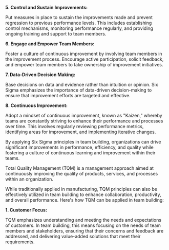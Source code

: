 **5. Control and Sustain Improvements:** 

Put measures in place to sustain the improvements made and prevent regression to previous performance levels. This includes establishing control mechanisms, monitoring performance regularly, and providing ongoing training and support to team members.

**6. Engage and Empower Team Members:** 

Foster a culture of continuous improvement by involving team members in the improvement process. Encourage active participation, solicit feedback, and empower team members to take ownership of improvement initiatives.

**7. Data-Driven Decision Making:** 

Base decisions on data and evidence rather than intuition or opinion. Six Sigma emphasizes the importance of data-driven decision-making to ensure that improvement efforts are targeted and effective.

**8. Continuous Improvement:** 

Adopt a mindset of continuous improvement, known as "Kaizen," whereby teams are constantly striving to enhance their performance and processes over time. This involves regularly reviewing performance metrics, identifying areas for improvement, and implementing iterative changes.

By applying Six Sigma principles in team building, organizations can drive significant improvements in performance, efficiency, and quality while fostering a culture of continuous learning and improvement within their teams.

Total Quality Management (TQM) is a management approach aimed at continuously improving the quality of products, services, and processes within an organization. 

While traditionally applied in manufacturing, TQM principles can also be effectively utilized in team building to enhance collaboration, productivity, and overall performance. Here's how TQM can be applied in team building:

**1. Customer Focus:** 

TQM emphasizes understanding and meeting the needs and expectations of customers. In team building, this means focusing on the needs of team members and stakeholders, ensuring that their concerns and feedback are addressed, and delivering value-added solutions that meet their requirements.
